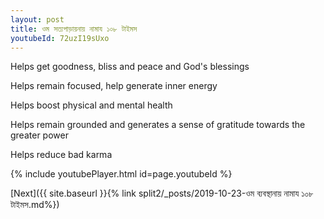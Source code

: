 ```yaml
---
layout: post
title: ওম সত্যপাড়ায়নায় নামায ১০৮ টাইমস
youtubeId: 72uzI19sUxo
---
```

 
 
Helps get goodness, bliss and peace and God's blessings
 
Helps remain focused, help generate inner energy 
 
Helps boost physical and mental health 
 
Helps remain grounded and generates a sense of gratitude towards the greater power 
 
Helps reduce bad karma
 
 
 
 


{% include youtubePlayer.html id=page.youtubeId %}
 
[Next]({{ site.baseurl }}{% link  split2/_posts/2019-10-23-ওম ব্যবস্থানায় নামায ১০৮ টাইমস.md%})
 
